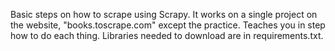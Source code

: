 Basic steps on how to scrape using Scrapy.
It works on a single project on the website, "books.toscrape.com" except the practice.
Teaches you in step how to do each thing.
Libraries needed to download are in requirements.txt.